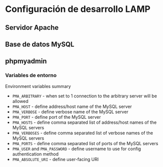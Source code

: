 # Configuración de desarrollo LAMP
## Servidor Apache
## Base de datos MySQL
## phpmyadmin
### Variables de entorno

Environment variables summary

   * `PMA_ARBITRARY` - when set to 1 connection to the arbitrary server will be allowed
   * `PMA_HOST` - define address/host name of the MySQL server
   * `PMA_VERBOSE` - define verbose name of the MySQL server
   * `PMA_PORT` - define port of the MySQL server
   * `PMA_HOSTS` - define comma separated list of address/host names of the MySQL servers
   * `PMA_VERBOSES` - define comma separated list of verbose names of the MySQL servers
   * `PMA_PORTS` - define comma separated list of ports of the MySQL servers
   * `PMA_USER` and `PMA_PASSWORD` - define username to use for config authentication method
   * `PMA_ABSOLUTE_URI` - define user-facing URI
